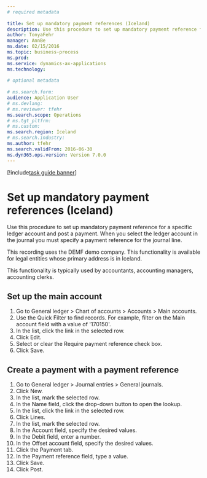 ```yaml
--- 
# required metadata 
 
title: Set up mandatory payment references (Iceland)
description: Use this procedure to set up mandatory payment reference for a specific ledger account and post a payment. 
author: TonyaFehr 
manager: AnnBe 
ms.date: 02/15/2016
ms.topic: business-process 
ms.prod:  
ms.service: dynamics-ax-applications 
ms.technology:  
 
# optional metadata 
 
# ms.search.form:   
audience: Application User 
# ms.devlang:  
# ms.reviewer: tfehr 
ms.search.scope: Operations 
# ms.tgt_pltfrm:  
# ms.custom:  
ms.search.region: Iceland
# ms.search.industry: 
ms.author: tfehr 
ms.search.validFrom: 2016-06-30 
ms.dyn365.ops.version: Version 7.0.0 
---
```


[!include[task guide banner](../../includes/task-guide-banner.md)]

# Set up mandatory payment references (Iceland)

Use this procedure to set up mandatory payment reference for a specific ledger account and post a payment. When you select the ledger account in the journal you must specify a payment reference for the journal line.

This recording uses the DEMF demo company. This functionality is available for legal entities whose primary address is in Iceland.

This functionality is typically used by accountants, accounting managers, accounting clerks.


## Set up the main account
1. Go to General ledger > Chart of accounts > Accounts > Main accounts.
2. Use the Quick Filter to find records. For example, filter on the Main account field with a value of '170150'.
3. In the list, click the link in the selected row.
4. Click Edit.
5. Select or clear the Require payment reference check box.
6. Click Save.

## Create a payment with a payment reference
1. Go to General ledger > Journal entries > General journals.
2. Click New.
3. In the list, mark the selected row.
4. In the Name field, click the drop-down button to open the lookup.
5. In the list, click the link in the selected row.
6. Click Lines.
7. In the list, mark the selected row.
8. In the Account field, specify the desired values.
9. In the Debit field, enter a number.
10. In the Offset account field, specify the desired values.
11. Click the Payment tab.
12. In the Payment reference field, type a value.
13. Click Save.
14. Click Post.

